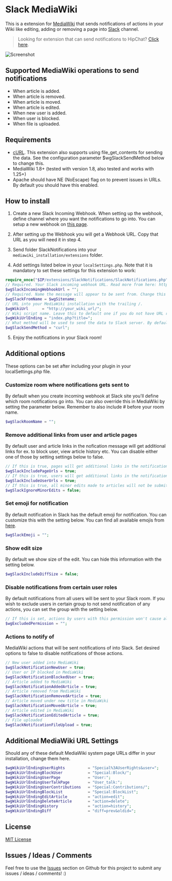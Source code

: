 # Slack MediaWiki

This is a extension for [MediaWiki](https://www.mediawiki.org/wiki/MediaWiki) that sends notifications of actions in your Wiki like editing, adding or removing a page into [Slack](https://slack.com/) channel.

> Looking for extension that can send notifications to HipChat? [Click here](https://github.com/kulttuuri/hipchat_mediawiki).

![Screenshot](http://i.imgur.com/4SG64a3.jpg)

## Supported MediaWiki operations to send notifications

* When article is added.
* When article is removed.
* When article is moved.
* When article is edited.
* When new user is added.
* When user is blocked.
* When file is uploaded.

## Requirements

* [cURL](http://curl.haxx.se/). This extension also supports using file_get_contents for sending the data. See the configuration parameter $wgSlackSendMethod below to change this.
* MediaWiki 1.8+ (tested with version 1.8, also tested and works with 1.25+)
* Apache should have NE (NoEscape) flag on to prevent issues in URLs. By default you should have this enabled.

## How to install

1) Create a new Slack Incoming Webhook. When setting up the webhook, define channel where you want the notifications to go into. You can setup a new webhook on [this page](https://slack.com/services/new/incoming-webhook).

2) After setting up the Webhook you will get a Webhook URL. Copy that URL as you will need it in step 4.

3) Send folder SlackNotifications into your `mediawiki_installation/extensions` folder.

4) Add settings listed below in your `localSettings.php`. Note that it is mandatory to set these settings for this extension to work:

```php
require_once("$IP/extensions/SlackNotifications/SlackNotifications.php");
// Required. Your Slack incoming webhook URL. Read more from here: https://api.slack.com/incoming-webhooks
$wgSlackIncomingWebhookUrl = "";
// Required. Name the message will appear to be sent from. Change this to whatever you wish it to be.
$wgSlackFromName = $wgSitename;
// URL into your MediaWiki installation with the trailing /.
$wgWikiUrl		= "http://your_wiki_url/";
// Wiki script name. Leave this to default one if you do not have URL rewriting enabled.
$wgWikiUrlEnding = "index.php?title=";
// What method will be used to send the data to Slack server. By default this is "curl" which only works if you have the curl extension enabled. This can be: "curl" or "file_get_contents". Default: "curl".
$wgSlackSendMethod = "curl";
```

5) Enjoy the notifications in your Slack room!
	
## Additional options

These options can be set after including your plugin in your localSettings.php file.

### Customize room where notifications gets sent to

By default when you create incoming webhook at Slack site you'll define which room notifications go into. You can also override this in MediaWiki by setting the parameter below. Remember to also include # before your room name.

```php
$wgSlackRoomName = "";
```

### Remove additional links from user and article pages

By default user and article links in the nofication message will get additional links for ex. to block user, view article history etc. You can disable either one of those by setting settings below to false.

```php
// If this is true, pages will get additional links in the notification message (edit | delete | history).
$wgSlackIncludePageUrls = true;
// If this is true, users will get additional links in the notification message (block | groups | talk | contribs).
$wgSlackIncludeUserUrls = true;
// If this is true, all minor edits made to articles will not be submitted to Slack.
$wgSlackIgnoreMinorEdits = false;
```

### Set emoji for notification

By default notification in Slack has the default emoji for notification. You can customize this with the setting below. You can find all available emojis from [here](http://www.webpagefx.com/tools/emoji-cheat-sheet/).

```php
$wgSlackEmoji = "";
```

### Show edit size

By default we show size of the edit. You can hide this information with the setting below.

```php
$wgSlackIncludeDiffSize = false;
```

### Disable notifications from certain user roles

By default notifications from all users will be sent to your Slack room. If you wish to exclude users in certain group to not send notification of any actions, you can set the group with the setting below.

```php
// If this is set, actions by users with this permission won't cause alerts
$wgExcludedPermission = "";
```

### Actions to notify of

MediaWiki actions that will be sent notifications of into Slack. Set desired options to false to disable notifications of those actions.

```php
// New user added into MediaWiki
$wgSlackNotificationNewUser = true;
// User or IP blocked in MediaWiki
$wgSlackNotificationBlockedUser = true;
// Article added to MediaWiki
$wgSlackNotificationAddedArticle = true;
// Article removed from MediaWiki
$wgSlackNotificationRemovedArticle = true;
// Article moved under new title in MediaWiki
$wgSlackNotificationMovedArticle = true;
// Article edited in MediaWiki
$wgSlackNotificationEditedArticle = true;
// File uploaded
$wgSlackNotificationFileUpload = true;
```
	
## Additional MediaWiki URL Settings

Should any of these default MediaWiki system page URLs differ in your installation, change them here.

```php
$wgWikiUrlEndingUserRights          = "Special%3AUserRights&user=";
$wgWikiUrlEndingBlockUser           = "Special:Block/";
$wgWikiUrlEndingUserPage            = "User:";
$wgWikiUrlEndingUserTalkPage        = "User_talk:";
$wgWikiUrlEndingUserContributions   = "Special:Contributions/";
$wgWikiUrlEndingBlockList           = "Special:BlockList";
$wgWikiUrlEndingEditArticle         = "action=edit";
$wgWikiUrlEndingDeleteArticle       = "action=delete";
$wgWikiUrlEndingHistory             = "action=history";
$wgWikiUrlEndingDiff                = "diff=prev&oldid=";
```

## License

[MIT License](http://en.wikipedia.org/wiki/MIT_License)

## Issues / Ideas / Comments

Feel free to use the [Issues](https://github.com/kulttuuri/slack_mediawiki/issues) section on Github for this project to submit any issues / ideas / comments! :)
